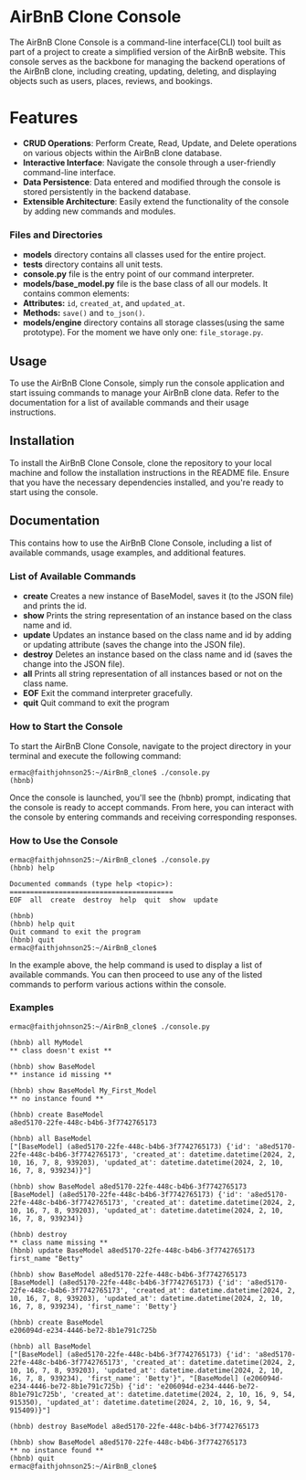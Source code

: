 # AirBnB Clone Console

The AirBnB Clone Console is a command-line interface(CLI) tool built as part
of a project to create a simplified version of the AirBnB website. This
console serves as the backbone for managing the backend operations of the
AirBnB clone, including creating, updating, deleting, and displaying objects
such as users, places, reviews, and bookings.

# Features

- **CRUD Operations**: Perform Create, Read, Update, and Delete operations on
various objects within the AirBnB clone database.
- **Interactive Interface**: Navigate the console through a user-friendly 
command-line interface.
- **Data Persistence**: Data entered and modified through the console is
stored persistently in the backend database.
- **Extensible Architecture**: Easily extend the functionality of the console
    by adding new commands and modules.

### Files and Directories

- **models** directory contains all classes used for the entire project.
- **tests** directory contains all unit tests.
- **console.py** file is the entry point of our command interpreter.
- **models/base_model.py** file is the base class of all our models. It
contains common elements:
- **Attributes:** `id`, `created_at`, and `updated_at`.
- **Methods:** `save()` and `to_json()`.
- **models/engine** directory contains all storage classes(using the same
prototype). For the moment we have only one: `file_storage.py`.

## Usage

To use the AirBnB Clone Console, simply run the console application and start
issuing commands to manage your AirBnB clone data. Refer to the documentation
for a list of available commands and their usage instructions.

## Installation

To install the AirBnB Clone Console, clone the repository to your local
machine and follow the installation instructions in the README file. Ensure
that you have the necessary dependencies installed, and you're ready to start
using the console.

## Documentation

This contains how to use the AirBnB Clone Console, including a list of
available commands, usage examples, and additional features.

### List of Available Commands
- **create** Creates a new instance of BaseModel, saves it (to the JSON
file) and prints the id.
- **show** Prints the string representation of an instance based on the class
name and id.
- **update** Updates an instance based on the class name and id by adding or
updating attribute (saves the change into the JSON file).
- **destroy** Deletes an instance based on the class name and id (saves the
change into the JSON file).
- **all** Prints all string representation of all instances based or not on
the class name.
- **EOF** Exit the command interpreter gracefully.
- **quit** Quit command to exit the program

### How to Start the Console
To start the AirBnB Clone Console, navigate to the project directory in your
terminal and execute the following command:

```
ermac@faithjohnson25:~/AirBnB_clone$ ./console.py
(hbnb)
```

Once the console is launched, you'll see the (hbnb) prompt, indicating that
the console is ready to accept commands. From here, you can interact with the
console by entering commands and receiving corresponding responses.

### How to Use the Console
```
ermac@faithjohnson25:~/AirBnB_clone$ ./console.py
(hbnb) help

Documented commands (type help <topic>):
========================================
EOF  all  create  destroy  help  quit  show  update

(hbnb)
(hbnb) help quit
Quit command to exit the program
(hbnb) quit
ermac@faithjohnson25:~/AirBnB_clone$
```

In the example above, the help command is used to display a list of available
commands. You can then proceed to use any of the listed commands to perform
various actions within the console.

### Examples
```
ermac@faithjohnson25:~/AirBnB_clone$ ./console.py

(hbnb) all MyModel
** class doesn't exist **

(hbnb) show BaseModel
** instance id missing **

(hbnb) show BaseModel My_First_Model
** no instance found **

(hbnb) create BaseModel
a8ed5170-22fe-448c-b4b6-3f7742765173

(hbnb) all BaseModel
["[BaseModel] (a8ed5170-22fe-448c-b4b6-3f7742765173) {'id': 'a8ed5170-22fe-448c-b4b6-3f7742765173', 'created_at': datetime.datetime(2024, 2, 10, 16, 7, 8, 939203), 'updated_at': datetime.datetime(2024, 2, 10, 16, 7, 8, 939234)}"]

(hbnb) show BaseModel a8ed5170-22fe-448c-b4b6-3f7742765173
[BaseModel] (a8ed5170-22fe-448c-b4b6-3f7742765173) {'id': 'a8ed5170-22fe-448c-b4b6-3f7742765173', 'created_at': datetime.datetime(2024, 2, 10, 16, 7, 8, 939203), 'updated_at': datetime.datetime(2024, 2, 10, 16, 7, 8, 939234)}

(hbnb) destroy
** class name missing **
(hbnb) update BaseModel a8ed5170-22fe-448c-b4b6-3f7742765173 first_name "Betty"

(hbnb) show BaseModel a8ed5170-22fe-448c-b4b6-3f7742765173
[BaseModel] (a8ed5170-22fe-448c-b4b6-3f7742765173) {'id': 'a8ed5170-22fe-448c-b4b6-3f7742765173', 'created_at': datetime.datetime(2024, 2, 10, 16, 7, 8, 939203), 'updated_at': datetime.datetime(2024, 2, 10, 16, 7, 8, 939234), 'first_name': 'Betty'}

(hbnb) create BaseModel
e206094d-e234-4446-be72-8b1e791c725b

(hbnb) all BaseModel
["[BaseModel] (a8ed5170-22fe-448c-b4b6-3f7742765173) {'id': 'a8ed5170-22fe-448c-b4b6-3f7742765173', 'created_at': datetime.datetime(2024, 2, 10, 16, 7, 8, 939203), 'updated_at': datetime.datetime(2024, 2, 10, 16, 7, 8, 939234), 'first_name': 'Betty'}", "[BaseModel] (e206094d-e234-4446-be72-8b1e791c725b) {'id': 'e206094d-e234-4446-be72-8b1e791c725b', 'created_at': datetime.datetime(2024, 2, 10, 16, 9, 54, 915350), 'updated_at': datetime.datetime(2024, 2, 10, 16, 9, 54, 915409)}"]

(hbnb) destroy BaseModel a8ed5170-22fe-448c-b4b6-3f7742765173

(hbnb) show BaseModel a8ed5170-22fe-448c-b4b6-3f7742765173
** no instance found **
(hbnb) quit
ermac@faithjohnson25:~/AirBnB_clone$
```
